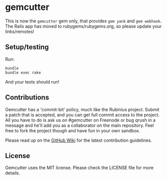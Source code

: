 # gemcutter

This is now the `gemcutter` gem only, that provides `gem yank` and `gem webhook`. The Rails app has moved to rubygems/rubygems.org, so please update your links/remotes!

## Setup/testing

Run:

```
bundle
bundle exec rake
```

And your tests should run!

## Contributions

Gemcutter has a 'commit-bit' policy, much like the Rubinius project. Submit a patch that is accepted, and you can get full commit access to the project. All you have to do is ask us on #gemcutter on Freenode or bug qrush in a message and he'll add you as a collaborator on the main repository. Feel free to fork the project though and have fun in your own sandbox.

Please read up on the [GitHub Wiki](http://wiki.github.com/rubygems/gemcutter/contribution-guidelines) for the latest contribution guidelines.

## License

Gemcutter uses the MIT license. Please check the LICENSE file for more details.
